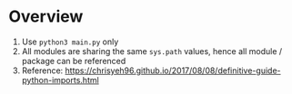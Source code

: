 # Overview

1. Use `python3 main.py` only
2. All modules are sharing the same `sys.path` values, hence all module / package can be referenced
3. Reference: https://chrisyeh96.github.io/2017/08/08/definitive-guide-python-imports.html
